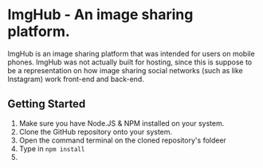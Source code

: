 # ImgHub - An image sharing platform. 

ImgHub is an image sharing platform that was intended for users on mobile phones. ImgHub was not actually built for hosting, since this is suppose to be a representation on how image sharing social networks (such as like Instagram) work front-end and back-end. 

## Getting Started

1) Make sure you have Node.JS & NPM installed on your system.
2) Clone the GitHub repository onto your system.
3) Open the command terminal on the cloned repository's foldeer
4) Type in ``npm install``
5) 
